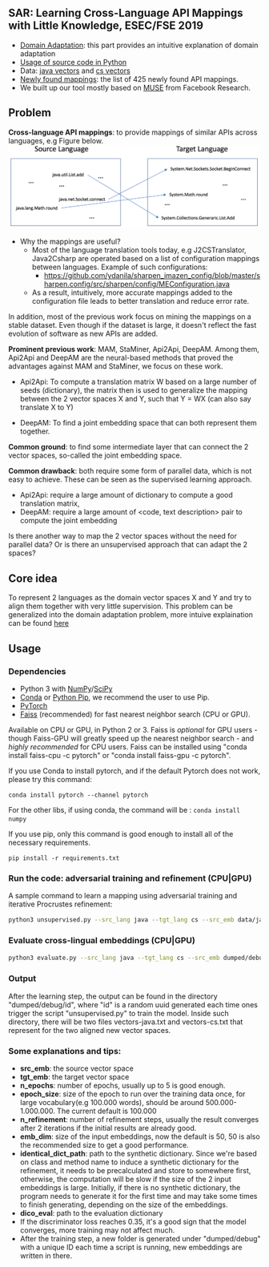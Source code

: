 ## SAR: Learning Cross-Language API Mappings with Little Knowledge, ESEC/FSE 2019
* [Domain Adaptation](https://github.com/bdqnghi/SAR_mapping/blob/master/DOMAIN_ADAPTATION.md): this part provides an intuitive explanation of domain adaptation
* [Usage of source code in Python](https://github.com/bdqnghi/SAR_mapping/blob/master/README.md#usage)
* Data: [java vectors](https://github.com/bdqnghi/SAR_API_mapping/blob/master/data/java_vectors.txt) and [cs vectors](https://github.com/bdqnghi/SAR_API_mapping/blob/master/data/cs_vectors.txt)
* [Newly found mappings](https://github.com/bdqnghi/SAR_mapping/blob/master/new_found/new_found_apis.csv): the list of 425 newly found API mappings.
* We built up our tool mostly based on [MUSE](https://github.com/facebookresearch/MUSE) from Facebook Research.
  
## Problem
**Cross-language API mappings**: to provide mappings of similar APIs across languages, e.g Figure below.
![Task](figs/task.png)

* Why the mappings are useful?
  - Most of the language translation tools today, e.g J2CSTranslator, Java2Csharp are operated based on a list of configuration mappings between languages. Example of such configurations:
    - https://github.com/ydanila/sharpen_imazen_config/blob/master/sharpen.config/src/sharpen/config/MEConfiguration.java
  - As a result, intuitively, more accurate mappings added to the configuration file leads to better translation and reduce error rate.

In addition, most of the previous work focus on mining the mappings on a stable dataset. Even though if the dataset is large, it doesn't reflect the fast evolution of software as new APIs are added.

**Prominent previous work**: MAM, StaMiner, Api2Api, DeepAM. Among them, Api2Api and DeepAM are the neural-based methods that proved the advantages against MAM and StaMiner, we focus on these work.


* Api2Api: To compute a translation matrix W based on a large number of  seeds (dictionary), the matrix then is used to generalize the mapping between the 2 vector spaces X and Y, such that Y = WX (can also say translate X to Y)

* DeepAM: To find a joint embedding space that can both represent them together.

**Common ground**: to find some intermediate layer that can connect the 2 vector spaces, so-called the joint embedding space.

**Common drawback**: both require some form of parallel data, which is not easy to achieve. These can be seen as the supervised learning approach.

* Api2Api: require a large amount of dictionary to compute a good translation matrix, 
* DeepAM: require a large amount of <code, text description> pair to compute the joint embedding

Is there another way to map the 2 vector spaces without the need for parallel data? Or is there an unsupervised approach that can adapt the 2 spaces?

## Core idea
To represent 2 languages as the domain vector spaces X and Y and try to align them together with very little supervision. This problem can be generalized into the domain adaptation problem, more intuive explaination can be found [here](https://github.com/djxvii/fse2019/blob/master/DOMAIN_ADAPTATION.md)

## Usage


### Dependencies
* Python 3 with [NumPy](http://www.numpy.org/)/[SciPy](https://www.scipy.org/)
* [Conda](https://conda.io/projects/conda/en/latest/user-guide/install/index.html?highlight=conda) or [Python Pip](https://pip.pypa.io/en/stable/installing/), we recommend the user to use Pip.
* [PyTorch](http://pytorch.org/)
* [Faiss](https://github.com/facebookresearch/faiss) (recommended) for fast nearest neighbor search (CPU or GPU).

Available on CPU or GPU, in Python 2 or 3. Faiss is *optional* for GPU users - though Faiss-GPU will greatly speed up the nearest neighbor search - and *highly recommended* for CPU users. Faiss can be installed using "conda install faiss-cpu -c pytorch" or "conda install faiss-gpu -c pytorch".

If you use Conda to install pytorch, and if the default Pytorch does not work, please try this command:
```
conda install pytorch --channel pytorch
```

For the other libs, if using conda, the command will be : ```conda install numpy```

If you use pip, only this command is good enough to install all of the necessary requirements.
```
pip install -r requirements.txt
```

### Run the code: adversarial training and refinement (CPU|GPU)
A sample command to learn a mapping using adversarial training and iterative Procrustes refinement:
```bash
python3 unsupervised.py --src_lang java --tgt_lang cs --src_emb data/java_vectors.txt --tgt_emb data/cs_vectors.txt --n_refinement 2 --emb_dim 50 --max_vocab 300000 --epoch_size 100000 --n_epochs 1 --identical_dict_path "dict/candidates_dict.txt" --dico_eval "eval/java-cs.txt"
```
### Evaluate cross-lingual embeddings (CPU|GPU)

```bash
python3 evaluate.py --src_lang java --tgt_lang cs --src_emb dumped/debug/id/vectors-java.txt --tgt_emb dumped/debug/id/vectors-cs.txt --dico_eval "eval/java-cs.txt" --max_vocab 200000
```

### Output
After the learning step, the output can be found in the directory "dumped/debug/id", where "id" is a random uuid generated each time ones trigger the script "unsupervised.py" to train the model. Inside such directory, there will be two files vectors-java.txt and vectors-cs.txt that represent for the two aligned new vector spaces.

### Some explanations and tips:
* **src_emb**: the source vector space
* **tgt_emb**: the target vector space
* **n_epochs**: number of epochs, usually up to 5 is good enough.
* **epoch_size**: size of the epoch to run over the training data once, for large vocabulary(e.g 100.000 words), should be around 500.000-1.000.000. The current default is 100.000
* **n_refinement**: number of refinement steps, usually the result converges after 2 iterations if the initial results are already good.
* **emb_dim**: size of the input embeddings, now the default is 50, 50 is also the recommended size to get a good performance. 
* **identical_dict_path**: path to the synthetic dictionary. Since we're based on class and method name to induce a synthetic dictionary for the refinement, it needs to be precalculated and store to somewhere first, otherwise, the computation will be slow if the size of the 2 input embeddings is large. Initially, if there is no synthetic dictionary, the program needs to generate it for the first time and may take some times to finish generating, depending on the size of the embeddings.
* **dico_eval**: path to the evaluation dictionary
* If the discriminator loss reaches 0.35, it's a good sign that the model converges, more training may not affect much.
* After the training step, a new folder is generated under "dumped/debug" with a unique ID each time a script is running, new embeddings are written in there.
